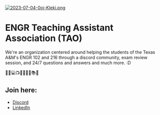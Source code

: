 [![2023-07-04-0oj-Kleki.png](https://i.postimg.cc/yYS3X3p6/2023-07-04-0oj-Kleki.png)](https://postimg.cc/9rCfc0js)

# ENGR Teaching Assistant Association (TAO)

We're an organization centered around helping the students of the Texas A&M's ENGR 102 and 216 through a discord community, exam review session, and 24/7 questions and answers and much more. :D

🚀📡💻📺👨‍💻️💥💡📚🤖

## Join here:
- [Discord](https://tx.ag/engr102dc)
- [LinkedIn](https://www.linkedin.com/company/engr-ta-org/)
